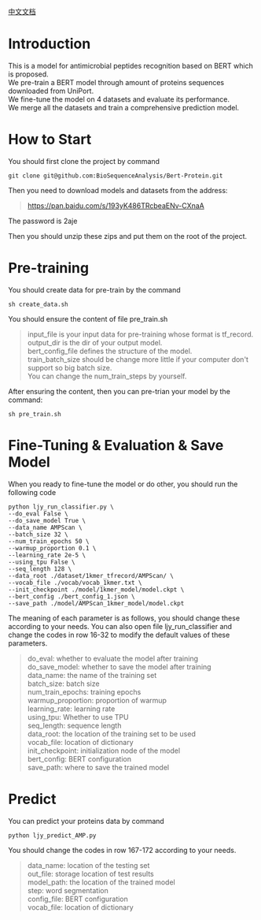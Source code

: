 [中文文档](https://github.com/JianyuanLin/Bert-Protein/blob/master/README_ZH.md)

# Introduction

This is a model for antimicrobial peptides recognition based on BERT which is proposed.\
We pre-train a BERT model through amount of proteins sequences downloaded from UniPort.\
We fine-tune the model on 4 datasets and evaluate its performance.\
We merge all the datasets and train a comprehensive prediction model.

# How to Start

You should first clone the project by command

```
git clone git@github.com:BioSequenceAnalysis/Bert-Protein.git
```

Then you need to download models and datasets from the address:

>https://pan.baidu.com/s/193yK486TRcbeaENv-CXnaA

The password is 2aje

Then you should unzip these zips and put them on the root of the project.
 # Pre-training

 You should create data for pre-train by the command

```sh create_data.sh```

You should ensure the content of file pre_train.sh
>input_file is your input data for pre-training whose format is tf_record.\
>output_dir is the dir of your output model.\
>bert_config_file defines the structure of the model.\
>train_batch_size should be change more little if your computer don't support so big batch size.\
>You can change the num_train_steps by yourself.

After ensuring the content, then you can pre-trian your model by the command:

```sh pre_train.sh```

 # Fine-Tuning & Evaluation & Save Model
 When you ready to fine-tune the model or do other, you should run the following code

 ```
 python ljy_run_classifier.py \
 --do_eval False \
 --do_save_model True \
 --data_name AMPScan \
 --batch_size 32 \
 --num_train_epochs 50 \
 --warmup_proportion 0.1 \
 --learning_rate 2e-5 \
 --using_tpu False \
 --seq_length 128 \
 --data_root ./dataset/1kmer_tfrecord/AMPScan/ \
 --vocab_file ./vocab/vocab_1kmer.txt \
 --init_checkpoint ./model/1kmer_model/model.ckpt \
 --bert_config ./bert_config_1.json \
 --save_path ./model/AMPScan_1kmer_model/model.ckpt
 ```

The meaning of each parameter is as follows, you should change these according to your needs. You can also open file ljy_run_classifier and change the codes in row 16-32 to modify the default values of these parameters.

> do_eval: whether to evaluate the model after training\
> do_save_model: whether to save the model after training\
> data_name: the name of the training set\
> batch_size: batch size\
> num_train_epochs: training epochs\
> warmup_proportion: proportion of warmup\
> learning_rate: learning rate\
> using_tpu: Whether to use TPU\
> seq_length: sequence length\
> data_root: the location of the training set to be used\
> vocab_file: location of dictionary\
> init_checkpoint: initialization node of the model\
> bert_config: BERT configuration\
> save_path: where to save the trained model


 # Predict

You can predict your proteins data by command

```python ljy_predict_AMP.py```

 You should change the codes in row 167-172 according to your needs.

> data_name: location of the testing set\
> out_file: storage location of test results\
> model_path: the location of the trained model\
> step: word segmentation\
> config_file: BERT configuration\
> vocab_file: location of dictionary
